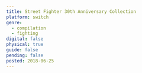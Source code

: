 ```yaml
---
title: Street Fighter 30th Anniversary Collection
platform: switch
genre:
  - compilation
  - fighting
digital: false
physical: true
guide: false
pending: false
posted: 2018-06-25
---
```

